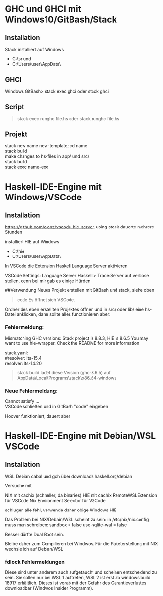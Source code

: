 # GHC und GHCI mit Windows10/GitBash/Stack

## Installation
Stack installiert auf Windows
- C:\sr und
- C:\Users\user\AppData\


## GHCI
Windows GitBash> stack exec ghci oder stack ghci

## Script
> stack exec runghc file.hs oder stack runghc file.hs

## Projekt
stack new name new-template; cd name  
stack build  
make changes to hs-files in app/ und src/  
stack build  
stack exec name-exe  



# Haskell-IDE-Engine mit Windows/VSCode

## Installation
https://github.com/alanz/vscode-hie-server, using stack
dauerte mehrere Stunden

installiert HIE auf Windows
- C:\hie
- C:\Users\user\AppData\

In VSCode die Extension Haskell Language Server aktivieren

VSCode Settings: Language Server Haskell > Trace:Server      auf verbose stellen,
denn bei mir gab es einige Hürden


##Verwendung
Neues Projekt erstellen mit GitBash und stack, siehe oben

>code		Es öffnet sich VSCode.

Ordner des eben erstellten Projektes öffnen und in src/ oder lib/ eine
	hs-Datei anklicken, dann sollte alles functionieren aber:

### Fehlermeldung:
Mismatching GHC versions: Stack project is 8.8.3, HIE is 8.6.5
You may want to use hie-wrapper. Check the README for more information

stack.yaml:  
#&#8203;resolver: lts-15.4 <!-- !#8203; zero with space -->  
resolver: lts-14.20  
>stack build ladet diese Version (ghc-8.6.5) auf AppData\Local\Programs\stack\x86_64-windows

### Neue Fehlermeldung:
Cannot satisfy ...  
VSCode schließen und in GitBash "code" eingeben

Hoover funktioniert, dauert aber



# Haskell-IDE-Engine mit Debian/WSL VSCode

## Installation
WSL
Debian
cabal und gch über downloads.haskell.org/debian

Versuche mit

NIX mit cachix (schneller, da binaries)
HIE mit cachix
RemoteWSLExtension für VSCode
Nix Environment Selector für VSCode

schlugen alle fehl, verwende daher obige Windows HIE

Das Problem bei NIX/Debain/WSL scheint zu sein:
in /etc/nix/nix.config muss man schreiben:
sandbox = false
use-sqlite-wal = false

Besser dürfte Dual Boot sein.

Bleibe daher zum Compilieren bei Windwos.
Für die Paketerstellung mit NIX wechsle ich auf Debian/WSL

### fdlock Fehlermeldungen
Diese sind unter anderem auch aufgetaucht und scheinen entscheidend zu sein.
Sie sollen nur bei WSL 1 auftreten, WSL 2 ist erst ab windows build 18917 erhältlich.
Dieses ist vorab mit der Gefahr des Garantieverlustes downloadbar (Windwos Insider Programm).

